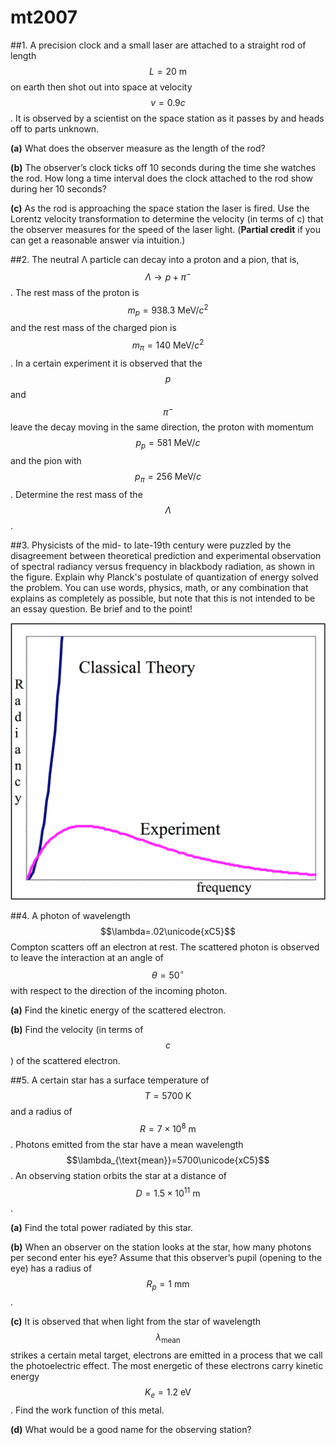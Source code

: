 # mt2007

##1.
A precision clock and a small laser are attached to a straight rod of length $$L=20\:\text{m}$$ on
earth then shot out into space at velocity $$v= 0.9c$$. It is observed by a scientist on the space station as it passes by and heads off to parts unknown.

**(a)** What does the observer measure as the length of the rod?

**(b)** The observer’s clock ticks off 10 seconds during the time she watches the rod. How
long a time interval does the clock attached to the rod show during her 10 seconds?

**(c)** As the rod is approaching the space station the laser is fired. Use the Lorentz velocity transformation to determine the velocity (in terms of c) that the observer measures for the speed of the laser light. (**Partial credit** if you can get a reasonable answer via intuition.)

##2.
The neutral Λ particle can decay into a proton and a pion, that is, $$\Lambda\to{p}+\pi^-$$. The rest
mass of the proton is $$m_p=938.3\:\text{MeV}/c^2$$ and the rest mass of the charged pion is $$m_{\pi}=140\:\text{MeV}/c^2$$. In a certain experiment it is observed that the $$p$$ and $$\pi^-$$ leave the decay moving in the same direction, the proton with momentum $$p_p=581\:\text{MeV}/c$$ and the pion with $$p_π=256\:\text{MeV}/c$$. Determine the rest mass of the $$\Lambda$$.

##3.
Physicists of the mid- to late-19th century were puzzled by the disagreement between
theoretical prediction and experimental observation of spectral radiancy versus frequency in blackbody radiation, as shown in the figure. Explain why Planck's postulate of quantization of energy solved the problem. You can use words, physics, math, or any combination that explains as completely as possible, but note that this is not intended to be an essay question. Be brief and to the point!

![figure.01](img/[PHYS034]mt2007-fig01.png)


##4.
A photon of wavelength $$\lambda=.02\unicode{xC5}$$ Compton scatters off an electron at rest. The
scattered photon is observed to leave the interaction at an angle of $$\theta=50^{\circ}$$ with respect to the direction of the incoming photon.

**(a)** Find the kinetic energy of the scattered electron.

**(b)** Find the velocity (in terms of $$c$$) of the scattered electron.

##5.
A certain star has a surface temperature of $$T=5700\:\text{K}$$ and a radius of $$R=7\times10^8\:\text{m}$$.
Photons emitted from the star have a mean wavelength $$\lambda_{\text{mean}}=5700\unicode{xC5}$$. An observing station orbits the star at a distance of $$D=1.5\times10^{11}\:\text{m}$$.

**(a)** Find the total power radiated by this star.

**(b)** When an observer on the station looks at the star, how many photons per second enter
his eye? Assume that this observer’s pupil (opening to the eye) has a radius of $$R_p=1\:\text{mm}$$.

**(c)**  It is observed that when light from the star of wavelength $$\lambda_{\text{mean}}$$ strikes a certain metal target, electrons are emitted in a process that we call the photoelectric effect. The most energetic
of these electrons carry kinetic energy $$K_e=1.2\:\text{eV}$$. Find the work function of this metal.

**(d)** What would be a good name for the observing station?
